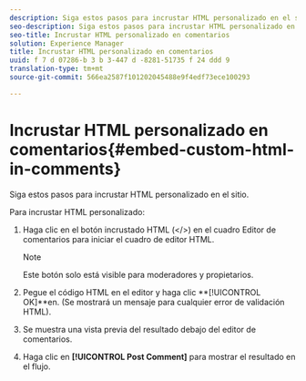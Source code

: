 ```yaml
---
description: Siga estos pasos para incrustar HTML personalizado en el sitio.
seo-description: Siga estos pasos para incrustar HTML personalizado en el sitio.
seo-title: Incrustar HTML personalizado en comentarios
solution: Experience Manager
title: Incrustar HTML personalizado en comentarios
uuid: f 7 d 07286-b 3 b 3-447 d -8281-51735 f 24 ddd 9
translation-type: tm+mt
source-git-commit: 566ea2587f101202045488e9f4edf73ece100293

---
```



# Incrustar HTML personalizado en comentarios{#embed-custom-html-in-comments}

Siga estos pasos para incrustar HTML personalizado en el sitio.

Para incrustar HTML personalizado:
1. Haga clic en el botón incrustado HTML (</>) en el cuadro Editor de comentarios para iniciar el cuadro de editor HTML.

   >[!NOTE]
   >
   >Este botón solo está visible para moderadores y propietarios.

1. Pegue el código HTML en el editor y haga clic **[!UICONTROL OK]**en. (Se mostrará un mensaje para cualquier error de validación HTML).
1. Se muestra una vista previa del resultado debajo del editor de comentarios.
1. Haga clic en **[!UICONTROL Post Comment]** para mostrar el resultado en el flujo.
